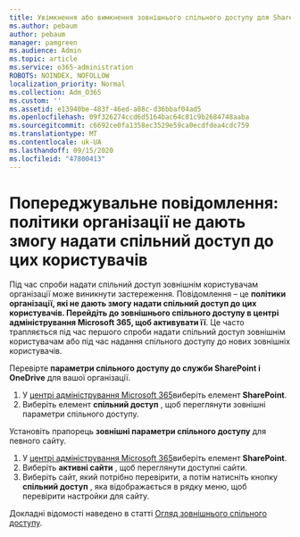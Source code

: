 ```yaml
---
title: Увімкнення або вимкнення зовнішнього спільного доступу для SharePoint
ms.author: pebaum
author: pebaum
manager: pamgreen
ms.audience: Admin
ms.topic: article
ms.service: o365-administration
ROBOTS: NOINDEX, NOFOLLOW
localization_priority: Normal
ms.collection: Adm_O365
ms.custom: ''
ms.assetid: e13940be-483f-46ed-a88c-d36bbaf04ad5
ms.openlocfilehash: 09f326274ccd6d5164bac64c81c9b2684748aaba
ms.sourcegitcommit: c6692ce0fa1358ec3529e59ca0ecdfdea4cdc759
ms.translationtype: MT
ms.contentlocale: uk-UA
ms.lasthandoff: 09/15/2020
ms.locfileid: "47800413"
---
```

# <a name="warning-message-your-organizations-policies-dont-allow-you-to-share-with-these-users"></a>Попереджувальне повідомлення: політики організації не дають змогу надати спільний доступ до цих користувачів

Під час спроби надати спільний доступ зовнішнім користувачам організації може виникнути застереження. Повідомлення – це **політики організації, які не дають змогу надати спільний доступ до цих користувачів. Перейдіть до зовнішнього спільного доступу в центрі адміністрування Microsoft 365, щоб активувати її**. Це часто трапляється під час першого спроби надати спільний доступ зовнішнім користувачам або під час надання спільного доступу до нових зовнішніх користувачів.

Перевірте **параметри спільного доступу до служби SharePoint і OneDrive** для вашої організації.

1. У [центрі адміністрування Microsoft 365](https://admin.microsoft.com/AdminPortal/Home#/homepage">https://admin.microsoft.com/)виберіть елемент **SharePoint**.
3. Виберіть елемент **спільний доступ** , щоб переглянути зовнішні параметри спільного доступу.

Установіть прапорець **зовнішні параметри спільного доступу** для певного сайту.

1. У [центрі адміністрування Microsoft 365](https://admin.microsoft.com/AdminPortal/Home#/homepage">https://admin.microsoft.com/)виберіть елемент **SharePoint**.
2. Виберіть **активні сайти** , щоб переглянути доступні сайти.
3. Виберіть сайт, який потрібно перевірити, а потім натисніть кнопку **спільний доступ** , яка відображається в рядку меню, щоб перевірити настройки для сайту.

Докладні відомості наведено в статті [Огляд зовнішнього спільного доступу](https://docs.microsoft.com/sharepoint/external-sharing-overview).
